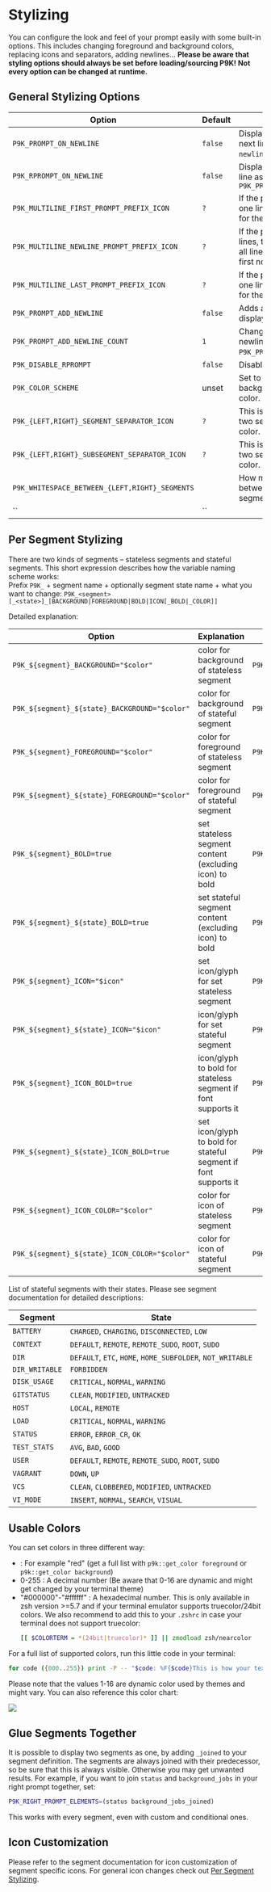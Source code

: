 # Stylizing

You can configure the look and feel of your prompt easily with some built-in
options. This includes changing foreground and background colors, replacing
icons and separators, adding newlines...
**Please be aware that styling options should always be set before loading/sourcing P9K!
Not every option can be changed at runtime.**

## General Stylizing Options

|Option|Default|Effect|
|------|-------|------|
|`P9K_PROMPT_ON_NEWLINE`|`false`|Display the prompt on the next line. Also check out the `newline` segment.|
|`P9K_RPROMPT_ON_NEWLINE`|`false`|Display `RPROMPT` on the same line as `PROMPT` if `P9K_PROMPT_ON_NEWLINE=true`|
|`P9K_MULTILINE_FIRST_PROMPT_PREFIX_ICON`|`?`|If the prompt is more than one line, this will be the prefix for the first line.|
|`P9K_MULTILINE_NEWLINE_PROMPT_PREFIX_ICON`|`?`|If the prompt is at least tree lines, this will be the prefix for all lines that are neither the first nor the last.|
|`P9K_MULTILINE_LAST_PROMPT_PREFIX_ICON`|`?`|If the prompt is more than one line, this will be the prefix for the last line.|
|`P9K_PROMPT_ADD_NEWLINE`|`false`|Adds a newline before displaying the prompt|
|`P9K_PROMPT_ADD_NEWLINE_COUNT`|`1`|Change the amound of newlines added if `P9K_PROMPT_ADD_NEWLINE=true`.|
|`P9K_DISABLE_RPROMPT`|`false`|Disables `RPROMPT`.|
|`P9K_COLOR_SCHEME`|unset|Set to `light` to invert default background and foreground color.|
|`P9K_{LEFT,RIGHT}_SEGMENT_SEPARATOR_ICON`|`?`|This is the separator between two segments of different color.|
|`P9K_{LEFT,RIGHT}_SUBSEGMENT_SEPARATOR_ICON`|`?`|This is the separator between two segments of the same color.|
|`P9K_WHITESPACE_BETWEEN_{LEFT,RIGHT}_SEGMENTS`|` `|How much space there is between segment text and segment separator.|
|``|``||

## Per Segment Stylizing

There are two kinds of segments – stateless segments and stateful segments.
This short expression describes how the variable naming scheme works:  
Prefix `P9K_` + segment name + optionally segment state name + what you want to change:
`P9K_<segment>[_<state>]_[BACKGROUND|FOREGROUND|BOLD|ICON[_BOLD|_COLOR]]`

Detailed explanation:

|Option|Explanation|Example|
|------|-----------|-------|
|`P9K_${segment}_BACKGROUND="$color"`|color for background of stateless segment|`P9K_TIME_BACKGROUND=001`|
|`P9K_${segment}_${state}_BACKGROUND="$color"`|color for background of stateful segment|`P9K_DIR_ETC_BACKGROUND=001`|
|`P9K_${segment}_FOREGROUND="$color"`|color for foreground of stateless segment|`P9K_TIME_BACFOREGND=2`|
|`P9K_${segment}_${state}_FOREGROUND="$color"`|color for foreground of stateful segment|`P9K_DIR_ETC_FOREGROUND=2`|
|`P9K_${segment}_BOLD=true`|set stateless segment content (excluding icon) to bold|`P9K_TIME_BOLD=true`|
|`P9K_${segment}_${state}_BOLD=true`|set stateful segment content (excluding icon) to bold|`P9K_DIR_ETC_BOLD="true"`|
|`P9K_${segment}_ICON="$icon"`|set icon/glyph for set stateless segment|`P9K_TIME_ICON="It's"`|
|`P9K_${segment}_${state}_ICON="$icon"`|icon/glyph for set stateful segment|`P9K_DIR_ETC_ICON=$'\u2699'`|
|`P9K_${segment}_ICON_BOLD=true`|icon/glyph to bold for stateless segment if font supports it|`P9K_TIME_ICON_BOLD=true`|
|`P9K_${segment}_${state}_ICON_BOLD=true`|set icon/glyph to bold for stateful segment if font supports it|`P9K_DIR_ETC_ICON_BOLD="true"`|
|`P9K_${segment}_ICON_COLOR="$color"`|color for icon of stateless segment|`P9K_TIME_ICON=blue`|
|`P9K_${segment}_${state}_ICON_COLOR="$color"`|color for icon of stateful segment|`P9K_DIR_ETC_ICON="#fff8e7"`|

List of stateful segments with their states. Please see segment documentation for detailed
descriptions:

| Segment        | State                                                      |
|----------------|------------------------------------------------------------|
| `BATTERY`      | `CHARGED`, `CHARGING`, `DISCONNECTED`, `LOW`               |
| `CONTEXT`      | `DEFAULT`, `REMOTE`, `REMOTE_SUDO`, `ROOT`, `SUDO`         |
| `DIR`          | `DEFAULT`, `ETC`, `HOME`, `HOME_SUBFOLDER`, `NOT_WRITABLE` |
| `DIR_WRITABLE` | `FORBIDDEN`                                                |
| `DISK_USAGE`   | `CRITICAL`, `NORMAL`, `WARNING`                            |
| `GITSTATUS`    | `CLEAN`, `MODIFIED`, `UNTRACKED`                           |
| `HOST`         | `LOCAL`, `REMOTE`                                          |
| `LOAD`         | `CRITICAL`, `NORMAL`, `WARNING`                            |
| `STATUS`       | `ERROR`, `ERROR_CR`, `OK`                                  |
| `TEST_STATS`   | `AVG`, `BAD`, `GOOD`                                       |
| `USER`         | `DEFAULT`, `REMOTE`, `REMOTE_SUDO`, `ROOT`, `SUDO`         |
| `VAGRANT`      | `DOWN`, `UP`                                               |
| `VCS`          | `CLEAN`, `CLOBBERED`, `MODIFIED`, `UNTRACKED`              |
| `VI_MODE`      | `INSERT`, `NORMAL`, `SEARCH`, `VISUAL`                     |

## Usable Colors

You can set colors in three different way:
- <colorstring> : For example "red" (get a full list with `p9k::get_color foreground` or `p9k::get_color background`)
- 0-255 : A decimal number (Be aware that 0-16 are dynamic and might get changed by your terminal theme)
- "#000000"-"#ffffff" : A hexadecimal number. This is only available in zsh version >=5.7
  and if your terminal emulator supports truecolor/24bit colors. We also recommend
  to add this to your `.zshrc` in case your terminal does not support truecolor:
  ```zsh
  [[ $COLORTERM = *(24bit|truecolor)* ]] || zmodload zsh/nearcolor
  ```

For a full list of supported colors, run this little code in your terminal:

```zsh
for code ({000..255}) print -P -- "$code: %F{$code}This is how your text would look like%f"
```
Please note that the values 1-16 are dynamic color used by themes and might
vary. You can also reference this color chart:

![](https://user-images.githubusercontent.com/704406/43988708-64c0fa52-9d4c-11e8-8cf9-c4d4b97a5200.png)

## Glue Segments Together

It is possible to display two segments as one, by adding `_joined` to your segment definition. The segments are always joined with their predecessor, so be sure that this is always visible. Otherwise you may get unwanted results. For example, if you want to join `status` and `background_jobs` in your right prompt together, set:
```zsh
P9K_RIGHT_PROMPT_ELEMENTS=(status background_jobs_joined)
```
This works with every segment, even with custom and conditional ones.

## Icon Customization

Please refer to the segment documentation for icon customization of segment specific icons.
For general icon changes check out [Per Segment Stylizing](#per-segment-stylizing).
